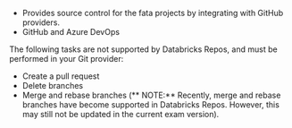 - Provides source control for the fata projects by integrating with GitHub providers. 
- GitHub and Azure DevOps

The following tasks are not supported by Databricks Repos, and must be performed in your Git provider:

- Create a pull request
- Delete branches
- Merge and rebase branches (** NOTE:** Recently, merge and rebase branches have become supported in Databricks Repos. However, this may still not be updated in the current exam version).